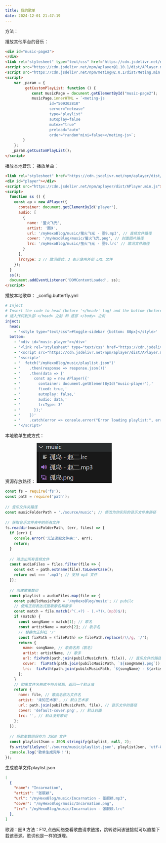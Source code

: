 ```yaml
---
title: 我的歌单
date: 2024-12-01 21:47:19
---
```


<div id="music-page">
</div>
<link rel="stylesheet" type="text/css" href="https://cdn.jsdelivr.net/npm/aplayer@1.10.1/dist/APlayer.min.css">
<script src="https://cdn.jsdelivr.net/npm/aplayer@1.10.1/dist/APlayer.min.js"></script>
<script src="https://cdn.jsdelivr.net/npm/meting@2.0.1/dist/Meting.min.js"></script>
<script>
    var userId = "509302810";
    var userServer = "netease";
    var userType = "playlist";
</script>
<script>
    const params = new URLSearchParams(window.location.search);
    var _param = {
         getCustomPlayList: function () {
            const musicPage = document.getElementById("music-page");
            const playlistType = params.get("type") || "playlist";
            if (params.get("id") && params.get("server")) {
                var id = params.get("id");
                var server = params.get("server");
                musicPage.innerHTML = `<meting-js listMaxHeight="600px"id="${id}"server="${server}"type="${playlistType}"mutex="true"preload="auto"order="random"autoplay="false"></meting-js>`;
            } else {
                musicPage.innerHTML = `<meting-js listMaxHeight="600px"id="${userId}"server="${userServer}"type="${userType}"mutex="true"preload="auto"order="random"autoplay=false></meting-js>`;
            }
        }
    };
    _param.getCustomPlayList();
    const vh = window.innerHeight * 1;
    document.documentElement.style.setProperty('--vh', `${vh}px`);
    window.addEventListener('resize', () => {
        let vh = window.innerHeight * 1;
        document.documentElement.style.setProperty('--vh', `${vh}px`);
    });
</script>

<div id="music-page2">
</div>
<link rel="stylesheet" type="text/css" href="https://cdn.jsdelivr.net/npm/aplayer@1.10.1/dist/APlayer.min.css">
<script src="https://cdn.jsdelivr.net/npm/aplayer@1.10.1/dist/APlayer.min.js"></script>
<script src="https://cdn.jsdelivr.net/npm/meting@2.0.1/dist/Meting.min.js"></script>
<script>
    var _param = {
         getCustomPlayList: function () {
            const musicPage = document.getElementById("music-page2");
            musicPage.innerHTML = `<meting-js 
                    id="509302810"
                    server="netease"
                    type="playlist"
                    autoplay=false
                    mutex="true"
                    preload="auto"
                    order="random"mini=false></meting-js>`;
        }
    };
   _param.getCustomPlayList();
</script>

<link rel="stylesheet" href="https://cdn.jsdelivr.net/npm/aplayer/dist/APlayer.min.css">
<div id="player"></div>
<script src="https://cdn.jsdelivr.net/npm/aplayer/dist/APlayer.min.js"></script>
<script>
  function ss () {
    const ap = new APlayer({
      container: document.getElementById('player'),
      audio: [
        {
          name: '萤火飞光',
          artist: '圈9',
          url: '/myHexoBlog/music/萤火飞光 - 圈9.mp3', // 音频文件路径
          cover: '/myHexoBlog/music/萤火飞光.png', // 封面图片路径
          lrc: '/myHexoBlog/music/萤火飞光 - 圈9.lrc' // 歌词文件路径
        }
      ],
      lrcType: 3 // 歌词模式，3 表示使用外部 LRC 文件
    });
  }
  ss();
  document.addEventListener('DOMContentLoaded', ss);
</script>

方法：

播放其他平台的音乐：

```html
<div id="music-page2">
</div>
<link rel="stylesheet" type="text/css" href="https://cdn.jsdelivr.net/npm/aplayer@1.10.1/dist/APlayer.min.css">
<script src="https://cdn.jsdelivr.net/npm/aplayer@1.10.1/dist/APlayer.min.js"></script>
<script src="https://cdn.jsdelivr.net/npm/meting@2.0.1/dist/Meting.min.js"></script>
<script>
    var _param = {
         getCustomPlayList: function () {
            const musicPage = document.getElementById("music-page2");
            musicPage.innerHTML = `<meting-js 
                    id="509302810"
                    server="netease"
                    type="playlist"
                    autoplay=false
                    mutex="true"
                    preload="auto"
                    order="random"mini=false></meting-js>`;
        }
    };
   _param.getCustomPlayList();
</script>
```

播放本地音乐：
播放单曲：

```html
<link rel="stylesheet" href="https://cdn.jsdelivr.net/npm/aplayer/dist/APlayer.min.css">
<div id="player"></div>
<script src="https://cdn.jsdelivr.net/npm/aplayer/dist/APlayer.min.js"></script>
<script>
  function ss () {
    const ap = new APlayer({
      container: document.getElementById('player'),
      audio: [
        {
          name: '萤火飞光',
          artist: '圈9',
          url: '/myHexoBlog/music/萤火飞光 - 圈9.mp3', // 音频文件路径
          cover: '/myHexoBlog/music/萤火飞光.png', // 封面图片路径
          lrc: '/myHexoBlog/music/萤火飞光 - 圈9.lrc' // 歌词文件路径
        }
      ],
      lrcType: 3 // 歌词模式，3 表示使用外部 LRC 文件
    });
  }
  ss();
  document.addEventListener('DOMContentLoaded', ss);
</script>
```

播放本地歌单：
_config.butterfly.yml

```yml
# Inject
# Insert the code to head (before '</head>' tag) and the bottom (before '</body>' tag)
# 插入代码到头部 </head> 之前 和 底部 </body> 之前
inject:
  head:
    - '<style type="text/css">#toggle-sidebar {bottom: 80px}</style>'
  bottom:
    - '<div id="music-player"></div>'
    - '<link rel="stylesheet" type="text/css" href="https://cdn.jsdelivr.net/npm/aplayer/dist/APlayer.min.css">'
    - '<script src="https://cdn.jsdelivr.net/npm/aplayer/dist/APlayer.min.js"></script>'
    - '<script>'
    - '  fetch("/myHexoBlog/music/playlist.json")'
    - '    .then(response => response.json())'
    - '    .then(data => {'
    - '      const ap = new APlayer({'
    - '        container: document.getElementById("music-player"),'
    - '        fixed: true,'
    - '        autoplay: false,'
    - '        audio: data,'
    - '        lrcType: 3'
    - '      });'
    - '    })'
    - '    .catch(error => console.error("Error loading playlist:", error));'
    - '</script>'
```

本地歌单生成方式：

资源存放路径：
![alt text](index/image.png)
``` js
const fs = require('fs');
const path = require('path');

// 音乐文件夹路径
const musicFolderPath = './source/music'; // 修改为你实际的音乐文件夹路径

// 获取音乐文件夹中的所有文件
fs.readdir(musicFolderPath, (err, files) => {
  if (err) {
    console.error('无法读取文件夹:', err);
    return;
  }

  // 筛选出所有音频文件
  const audioFiles = files.filter(file => {
    const ext = path.extname(file).toLowerCase();
    return ext === '.mp3'; // 支持 mp3 文件
  });

  // 创建歌单数组
  const playlist = audioFiles.map(file => {
    const pubilcMusicPath = '/myHexoBlog/music'; // pubilc
    // 使用正则表达式提取歌名和歌手
    const match = file.match(/^(.+?) - (.+?)\.(mp3)$/);
    if (match) {
      const songName = match[1]; // 歌名
      const artistName = match[2]; // 歌手名
      // 替换为正斜杠 '/'
      const fixPath = (filePath) => filePath.replace(/\\/g, '/');
      return {
        name: songName, // 歌曲名称（歌名）
        artist: artistName, // 歌手
        url: fixPath(path.join(pubilcMusicPath, file)), // 音乐文件的路径
        cover:  fixPath(path.join(pubilcMusicPath, `${songName}.png`)), // 封面使用歌名
        lrc:  fixPath(path.join(pubilcMusicPath, `${songName} - ${artistName}.lrc`)), // 歌词使用歌名
      };
    }
    // 如果文件名格式不符合预期，返回一个默认值
    return {
      name: file, // 歌曲名称为文件名
      artist: '未知艺术家', // 默认艺术家
      url: path.join(pubilcMusicPath, file), // 音乐文件的路径
      cover: 'default-cover.png', // 默认封面
      lrc: '', // 默认没有歌词
    };
  });

  // 将歌单数组保存为 JSON 文件
  const playlistJson = JSON.stringify(playlist, null, 2);
  fs.writeFileSync('./source/music/playlist.json', playlistJson, 'utf-8');
  console.log('歌单生成完毕！');
});

```

生成歌单文件playlist.json
``` json
[
  {
    "name": "Incarnation",
    "artist": "张靓颖",
    "url": "/myHexoBlog/music/Incarnation - 张靓颖.mp3",
    "cover": "/myHexoBlog/music/Incarnation.png",
    "lrc": "/myHexoBlog/music/Incarnation - 张靓颖.lrc"
  },
]
```



歌源：圈9
方法：F12,点击网络查看歌曲请求链接，跳转访问该链接就可以直接下载该音源。歌词也是一样的道理。

